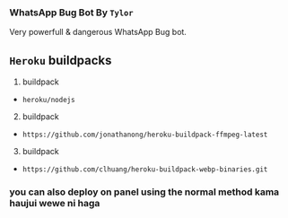 ### WhatsApp Bug Bot By `Tylor`
Very powerfull & dangerous WhatsApp Bug  bot. 





## `Heroku` buildpacks
1. buildpack
-     heroku/nodejs
   
2. buildpack
-     https://github.com/jonathanong/heroku-buildpack-ffmpeg-latest
3. buildpack

-     https://github.com/clhuang/heroku-buildpack-webp-binaries.git


### you can also deploy on panel using the normal method kama haujui wewe ni haga


